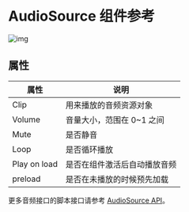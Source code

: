 # AudioSource 组件参考

![img](https://gitee.com/nlpleaf/PicGo/raw/master/ae546ded622ff2b112c5dc70a25c93bd)

## 属性

| 属性         | 说明                         |
| ------------ | ---------------------------- |
| Clip         | 用来播放的音频资源对象       |
| Volume       | 音量大小，范围在 0~1 之间    |
| Mute         | 是否静音                     |
| Loop         | 是否循环播放                 |
| Play on load | 是否在组件激活后自动播放音频 |
| preload      | 是否在未播放的时候预先加载   |

更多音频接口的脚本接口请参考 [AudioSource API](https://docs.cocos.com/creator/api/zh/classes/AudioSource.html)。

